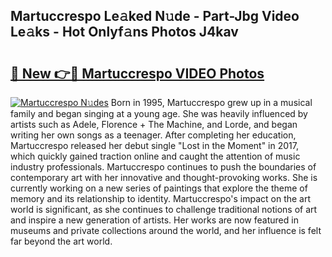 ## Martuccrespo Le𝚊ked N𝚞de - Part-Jbg Video Le𝚊ks - Hot Onlyf𝚊ns Photos J4kav

# <h2><a href="http://ac30589.deff.icu/?id=Martuccrespo">🔗 New 👉🔴 Martuccrespo VIDEO Photos</a></h2>

[![Martuccrespo N𝚞des](https://i.imgur.com/rIISA9y.gif)](http://ac30589.deff.icu/?id=Martuccrespo)
Born in 1995, Martuccrespo grew up in a musical family and began singing at a young age. She was heavily influenced by artists such as Adele, Florence + The Machine, and Lorde, and began writing her own songs as a teenager. After completing her education, Martuccrespo released her debut single "Lost in the Moment" in 2017, which quickly gained traction online and caught the attention of music industry professionals. Martuccrespo continues to push the boundaries of contemporary art with her innovative and thought-provoking works. She is currently working on a new series of paintings that explore the theme of memory and its relationship to identity. Martuccrespo's impact on the art world is significant, as she continues to challenge traditional notions of art and inspire a new generation of artists. Her works are now featured in museums and private collections around the world, and her influence is felt far beyond the art world.
